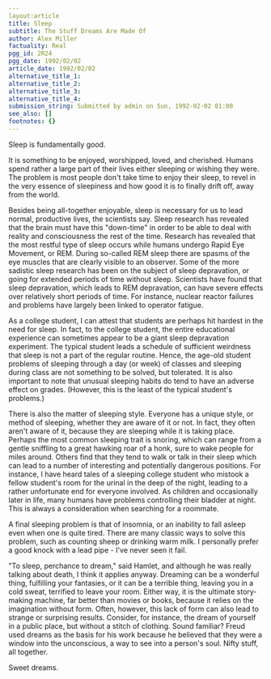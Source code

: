 ```yaml
---
layout:article
title: Sleep
subtitle: The Stuff Dreams Are Made Of
author: Alex Miller
factuality: Real
pgg_id: 2R24
pgg_date: 1992/02/02
article_date: 1992/02/02
alternative_title_1: 
alternative_title_2: 
alternative_title_3: 
alternative_title_4: 
submission_string: Submitted by admin on Sun, 1992-02-02 01:00
see_also: []
footnotes: {}
---
```

<div>
<p>Sleep is fundamentally good.</p>
<p>It is something to be enjoyed, worshipped, loved, and cherished. Humans spend rather a large part of their lives either sleeping or wishing they were. The problem is most people don't take time to enjoy their sleep, to revel in the very essence of sleepiness and how good it is to finally drift off, away from the world.</p>
<p>Besides being all-together enjoyable, sleep is necessary for us to lead normal, productive lives, the scientists say. Sleep research has revealed that the brain must have this "down-time" in order to be able to deal with reality and consciousness the rest of the time. Research has revealed that the most restful type of sleep occurs while humans undergo Rapid Eye Movement, or REM. During so-called REM sleep there are spasms of the eye muscles that are clearly visible to an observer. Some of the more sadistic sleep research has been on the subject of sleep depravation, or going for extended periods of time without sleep. Scientists have found that sleep depravation, which leads to REM depravation, can have severe effects over relatively short periods of time. For instance, nuclear reactor failures and problems have largely been linked to operator fatigue.</p>
<p>As a college student, I can attest that students are perhaps hit hardest in the need for sleep. In fact, to the college student, the entire educational experience can sometimes appear to be a giant sleep depravation experiment. The typical student leads a schedule of sufficient weirdness that sleep is not a part of the regular routine. Hence, the age-old student problems of sleeping through a day (or week) of classes and sleeping during class are not something to be solved, but tolerated. It is also important to note that unusual sleeping habits do tend to have an adverse effect on grades. (However, this is the least of the typical student's problems.)</p>
<p>There is also the matter of sleeping style. Everyone has a unique style, or method of sleeping, whether they are aware of it or not. In fact, they often aren't aware of it, because they are sleeping while it is taking place. Perhaps the most common sleeping trait is snoring, which can range from a gentle sniffling to a great hawking roar of a honk, sure to wake people for miles around. Others find that they tend to walk or talk in their sleep which can lead to a number of interesting and potentially dangerous positions. For instance, I have heard tales of a sleeping college student who mistook a fellow student's room for the urinal in the deep of the night, leading to a rather unfortunate end for everyone involved. As children and occasionally later in life, many humans have problems controlling their bladder at night. This is always a consideration when searching for a roommate.</p>
<p>A final sleeping problem is that of insomnia, or an inability to fall asleep even when one is quite tired. There are many classic ways to solve this problem, such as counting sheep or drinking warm milk. I personally prefer a good knock with a lead pipe - I've never seen it fail.</p>
<p>"To sleep, perchance to dream," said Hamlet, and although he was really talking about death, I think it applies anyway. Dreaming can be a wonderful thing, fulfilling your fantasies, or it can be a terrible thing, leaving you in a cold sweat, terrified to leave your room. Either way, it is the ultimate story-making machine, far better than movies or books, because it relies on the imagination without form. Often, however, this lack of form can also lead to strange or surprising results. Consider, for instance, the dream of yourself in a public place, but without a stitch of clothing. Sound familiar? Freud used dreams as the basis for his work because he believed that they were a window into the unconscious, a way to see into a person's soul. Nifty stuff, all together.</p>
<p>Sweet dreams. <!--Amazon_CLS_IM_END--></p>
</div>

